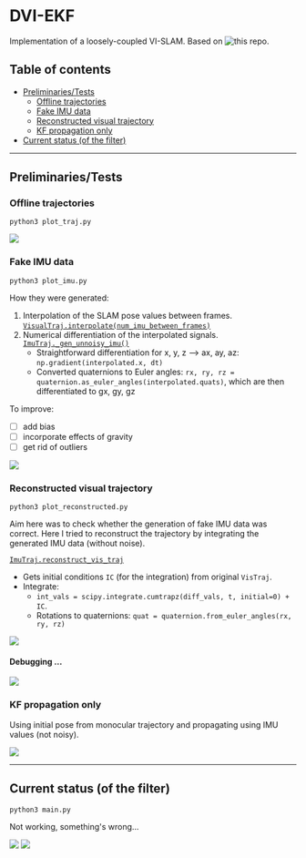 # DVI-EKF
Implementation of a loosely-coupled VI-SLAM.
Based on ![this repo](https://github.com/skrogh/msf_ekf).

## Table of contents
* [Preliminaries/Tests](#preliminariestests)
  * [Offline trajectories](#offline-trajectories)
  * [Fake IMU data](#fake-imu-data)
  * [Reconstructed visual trajectory](#reconstructed-visual-trajectory)
  * [KF propagation only](#kf-propagation-only)
* [Current status (of the filter)](#current-status)

------

## Preliminaries/Tests
### Offline trajectories
```
python3 plot_traj.py
```
![](img/offline_trajs.PNG)

### Fake IMU data
```
python3 plot_imu.py
```

How they were generated:
1. Interpolation of the SLAM pose values between frames.
   [`VisualTraj.interpolate(num_imu_between_frames)`](https://github.com/feudalism/dvi-ekf/blob/291a01af4cdb8d617a4f7a5fb095dc5acd8838bf/Trajectory.py#L161)
2. Numerical differentiation of the interpolated signals.
   [`ImuTraj._gen_unnoisy_imu()`](https://github.com/feudalism/dvi-ekf/blob/291a01af4cdb8d617a4f7a5fb095dc5acd8838bf/Trajectory.py#L249)
    * Straightforward differentiation for x, y, z --> ax, ay, az:
        `np.gradient(interpolated.x, dt)`
    * Converted quaternions to Euler angles:
        `rx, ry, rz = quaternion.as_euler_angles(interpolated.quats)`,
        which are then differentiated to gx, gy, gz

To improve:
- [ ] add bias
- [ ] incorporate effects of gravity
- [ ] get rid of outliers

![](img/offline_noisyimu.PNG)

### Reconstructed visual trajectory
```
python3 plot_reconstructed.py
```

Aim here was to check whether the generation of fake IMU data was correct.
Here I tried to reconstruct the trajectory by integrating the
generated IMU data (without noise).

[`ImuTraj.reconstruct_vis_traj`](https://github.com/feudalism/dvi-ekf/blob/291a01af4cdb8d617a4f7a5fb095dc5acd8838bf/Trajectory.py#L384)
* Gets initial conditions `IC` (for the integration) from original `VisTraj`.
* Integrate:
  * `int_vals = scipy.integrate.cumtrapz(diff_vals, t, initial=0) + IC`.
  * Rotations to quaternions: `quat = quaternion.from_euler_angles(rx, ry, rz)`

![](img/traj_recon.PNG)

#### Debugging ...

![](img/traj_recon_debug.PNG)

### KF propagation only
Using initial pose from monocular trajectory and propagating using IMU values
(not noisy).

![](img/traj_only_prop.PNG)

-----

## Current status (of the filter)
```
python3 main.py
```


Not working, something's wrong...

![](img/kf.PNG)
![](img/kf_z.PNG)
